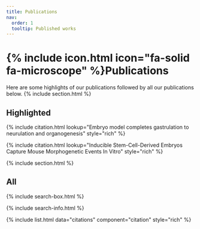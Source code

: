 ```yaml
---
title: Publications
nav:
  order: 1
  tooltip: Published works
---
```


# {% include icon.html icon="fa-solid fa-microscope" %}Publications

Here are some highlights of our publications followed by all our publications below.
{% include section.html %}

## Highlighted

{% include citation.html lookup="Embryo model completes gastrulation to neurulation and organogenesis" style="rich" %}

{% include citation.html lookup="Inducible Stem-Cell-Derived Embryos Capture Mouse Morphogenetic Events In Vitro" style="rich" %}

{% include section.html %}

## All

{% include search-box.html %}

{% include search-info.html %}

{% include list.html data="citations" component="citation" style="rich" %}
